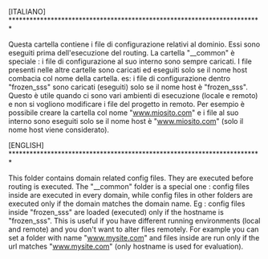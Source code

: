 [ITALIANO] ************************************************************************

Questa cartella contiene i file di configurazione relativi al dominio. Essi sono eseguiti
prima dell'esecuzione del routing.
La cartella "__common" è speciale : i file di configurazione al suo interno sono sempre caricati.
I file presenti nelle altre cartelle sono caricati ed eseguiti solo se il nome host combacia col nome della cartella.
es: i file di configurazione dentro "frozen_sss" sono caricati (eseguiti) solo se il nome host è "frozen_sss".
Questo è utile quando ci sono vari ambienti di esecuzione (locale e remoto) e non si vogliono modificare i file del progetto in remoto.
Per esempio è possibile creare la cartella col nome "www.miosito.com" e i file al suo interno sono eseguiti solo
se il nome host è "www.miosito.com" (solo il nome host viene considerato).

[ENGLISH] ************************************************************************

This folder contains domain related config files. They are executed before routing is executed.
The "__common" folder is a special one : config files inside are executed in every domain,
while config files in other folders are executed only if the domain matches the domain name.
Eg : config files inside "frozen_sss" are loaded (executed) only if the hostname is "frozen_sss".
This is useful if you have different running environments (local and remote) and you don't want to alter files remotely.
For example you can set a folder with name "www.mysite.com" and files inside are run only
if the url matches "www.mysite.com" (only hostname is used for evaluation).